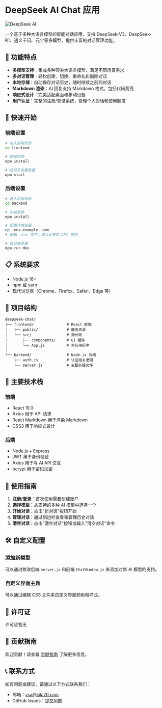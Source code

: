 # DeepSeek AI Chat 应用

![DeepSeek AI]([https://baidu.com](https://www.deepseek.com/))

一个基于多种大语言模型的智能对话应用，支持 DeepSeek-V3、DeepSeek-R1、通义千问、元宝等多模型，提供丰富的对话管理功能。

## 🌟 功能特点

- **多模型支持**：集成多种顶尖大语言模型，满足不同场景需求
- **多对话管理**：轻松创建、切换、重命名和删除对话
- **本地存储**：自动保存对话历史，随时继续之前的对话
- **Markdown 渲染**：AI 回复支持 Markdown 格式，包括代码高亮
- **响应式设计**：完美适配桌面和移动设备
- **用户认证**：完整的注册/登录系统，管理个人对话和使用额度

## 🚀 快速开始

### 前端设置

```bash
# 进入前端目录
cd frontend

# 安装依赖
npm install

# 启动开发服务器
npm start
```

### 后端设置

```bash
# 进入后端目录
cd backend

# 安装依赖
npm install

# 配置环境变量
cp .env.example .env
# 编辑 .env 文件，填入必要的 API 密钥

# 启动服务器
npm run dev
```

## 📋 系统要求

- Node.js 16+
- npm 或 yarn
- 现代浏览器（Chrome、Firefox、Safari、Edge 等）

## 🔧 项目结构

```
deepseek-chat/
├── frontend/               # React 前端
│   ├── public/             # 静态资源
│   └── src/                # 源代码
│       ├── components/     # UI 组件
│       └── App.js          # 主应用组件
│
└── backend/                # Node.js 后端
    ├── auth.js             # 认证相关逻辑
    └── server.js           # 主服务器文件
```

## 🧩 主要技术栈

### 前端
- React 19.0
- Axios 用于 API 请求
- React Markdown 用于渲染 Markdown
- CSS3 用于响应式设计

### 后端
- Node.js + Express
- JWT 用于身份验证
- Axios 用于与 AI API 交互
- bcrypt 用于密码加密

## 📱 使用指南

1. **注册/登录**：首次使用需要创建账户
2. **选择模型**：从支持的多种 AI 模型中选择一个
3. **开始对话**：点击"新对话"按钮开始
4. **管理对话**：通过侧边栏查看和管理历史对话
5. **清空对话**：点击"清空对话"按钮或输入"清空对话"命令

## 🛠️ 自定义配置

### 添加新模型

可以通过修改后端 `server.js` 和前端 `ChatWindow.js` 来添加对新 AI 模型的支持。

### 自定义界面主题

可以通过编辑 CSS 文件来自定义界面颜色和样式。

## 📄 许可证

许可证暂无

## 🤝 贡献指南

欢迎贡献！请查看 [贡献指南](CONTRIBUTING.md) 了解更多信息。

## 📞 联系方式

如有问题或建议，请通过以下方式联系我们：

- 邮箱：ysa@kiki20.com
- GitHub Issues：[提交问题](https://github.com/yynps737/deepseek-chat/issues)
